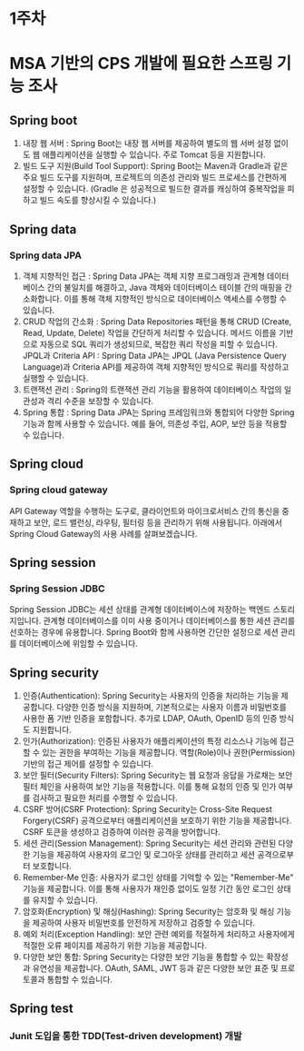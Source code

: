 1주차 
===
# MSA 기반의 CPS 개발에 필요한 스프링 기능 조사

## Spring boot
1. 내장 웹 서버 : Spring Boot는 내장 웹 서버를 제공하여 별도의 웹 서버 설정 없이도 웹 애플리케이션을 실행할 수 있습니다. 주로 Tomcat 등을 지원합니다.
2. 빌드 도구 지원(Build Tool Support): Spring Boot는 Maven과 Gradle과 같은 주요 빌드 도구를 지원하며, 프로젝트의 의존성 관리와 빌드 프로세스를 간편하게 설정할 수 있습니다. (Gradle 은 성공적으로 빌드한 결과를 캐싱하여 중복작업을 피하고 빌드 속도를 향상시킬 수 있습니다.)


## Spring data 
### Spring data JPA
1. 객체 지향적인 접근 : Spring Data JPA는 객체 지향 프로그래밍과 관계형 데이터베이스 간의 불일치를 해결하고, Java 객체와 데이터베이스 테이블 간의 매핑을 간소화합니다. 이를 통해 객체 지향적인 방식으로 데이터베이스 액세스를 수행할 수 있습니다.
2. CRUD 작업의 간소화 : Spring Data Repositories 패턴을 통해 CRUD (Create, Read, Update, Delete) 작업을 간단하게 처리할 수 있습니다. 메서드 이름을 기반으로 자동으로 SQL 쿼리가 생성되므로, 복잡한 쿼리 작성을 피할 수 있습니다.
JPQL과 Criteria API : Spring Data JPA는 JPQL (Java Persistence Query Language)과 Criteria API를 제공하여 객체 지향적인 방식으로 쿼리를 작성하고 실행할 수 있습니다.
3. 트랜잭션 관리 : Spring의 트랜잭션 관리 기능을 활용하여 데이터베이스 작업의 일관성과 격리 수준을 보장할 수 있습니다.
4. Spring 통합 : Spring Data JPA는 Spring 프레임워크와 통합되어 다양한 Spring 기능과 함께 사용할 수 있습니다. 예를 들어, 의존성 주입, AOP, 보안 등을 적용할 수 있습니다.

## Spring cloud 
### Spring cloud gateway 
API Gateway 역할을 수행하는 도구로, 클라이언트와 마이크로서비스 간의 통신을 중재하고 보안, 로드 밸런싱, 라우팅, 필터링 등을 관리하기 위해 사용됩니다. 아래에서 Spring Cloud Gateway의 사용 사례를 살펴보겠습니다.

## Spring session 
### Spring Session JDBC 
Spring Session JDBC는 세션 상태를 관계형 데이터베이스에 저장하는 백엔드 스토리지입니다. 관계형 데이터베이스를 이미 사용 중이거나 데이터베이스를 통한 세션 관리를 선호하는 경우에 유용합니다. Spring Boot와 함께 사용하면 간단한 설정으로 세션 관리를 데이터베이스에 위임할 수 있습니다.

## Spring security
1. 인증(Authentication): Spring Security는 사용자의 인증을 처리하는 기능을 제공합니다. 다양한 인증 방식을 지원하며, 기본적으로는 사용자 이름과 비밀번호를 사용한 폼 기반 인증을 포함합니다. 추가로 LDAP, OAuth, OpenID 등의 인증 방식도 지원합니다.
2. 인가(Authorization): 인증된 사용자가 애플리케이션의 특정 리소스나 기능에 접근할 수 있는 권한을 부여하는 기능을 제공합니다. 역할(Role)이나 권한(Permission) 기반의 접근 제어를 설정할 수 있습니다.
3. 보안 필터(Security Filters): Spring Security는 웹 요청과 응답을 가로채는 보안 필터 체인을 사용하여 보안 기능을 적용합니다. 이를 통해 요청의 인증 및 인가 여부를 검사하고 필요한 처리를 수행할 수 있습니다.
4. CSRF 방어(CSRF Protection): Spring Security는 Cross-Site Request Forgery(CSRF) 공격으로부터 애플리케이션을 보호하기 위한 기능을 제공합니다. CSRF 토큰을 생성하고 검증하여 이러한 공격을 방어합니다.
5. 세션 관리(Session Management): Spring Security는 세션 관리와 관련된 다양한 기능을 제공하여 사용자의 로그인 및 로그아웃 상태를 관리하고 세션 공격으로부터 보호합니다.
6. Remember-Me 인증: 사용자가 로그인 상태를 기억할 수 있는 "Remember-Me" 기능을 제공합니다. 이를 통해 사용자가 재인증 없이도 일정 기간 동안 로그인 상태를 유지할 수 있습니다.
7. 암호화(Encryption) 및 해싱(Hashing): Spring Security는 암호화 및 해싱 기능을 제공하여 사용자 비밀번호를 안전하게 저장하고 검증할 수 있습니다.
8. 예외 처리(Exception Handling): 보안 관련 예외를 적절하게 처리하고 사용자에게 적절한 오류 페이지를 제공하기 위한 기능을 제공합니다.
9. 다양한 보안 통합: Spring Security는 다양한 보안 기능을 통합할 수 있는 확장성과 유연성을 제공합니다. OAuth, SAML, JWT 등과 같은 다양한 보안 표준 및 프로토콜과 통합할 수 있습니다.

## Spring test
### Junit 도입을 통한 TDD(Test-driven development) 개발